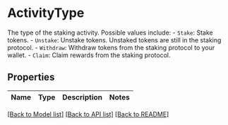# ActivityType

The type of the staking activity. Possible values include: - `Stake`: Stake tokens. - `Unstake`: Unstake tokens. Unstaked tokens are still in the staking protocol. - `Withdraw`: Withdraw tokens from the staking protocol to your wallet. - `Claim`: Claim rewards from the staking protocol. 

## Properties

Name | Type | Description | Notes
------------ | ------------- | ------------- | -------------

[[Back to Model list]](../README.md#documentation-for-models) [[Back to API list]](../README.md#documentation-for-api-endpoints) [[Back to README]](../README.md)


